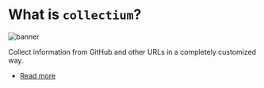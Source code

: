 # What is `collectium`?

![banner](/banner.png)

Collect information from GitHub and other URLs in a completely customized way.

- [Read more](./core)
